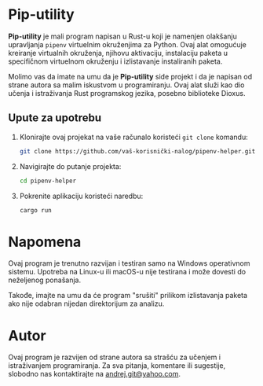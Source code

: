 # Pip-utility

**Pip-utility** je mali program napisan u Rust-u koji je namenjen olakšanju upravljanja `pipenv` virtuelnim okruženjima za Python. Ovaj alat omogućuje kreiranje virtualnih okruženja, njihovu aktivaciju, instalaciju paketa u specifičnom virtuelnom okruženju i izlistavanje instaliranih paketa.

Molimo vas da imate na umu da je **Pip-utility** side projekt i da je napisan od strane autora sa malim iskustvom u programiranju. Ovaj alat služi kao dio učenja i istraživanja Rust programskog jezika, posebno biblioteke Dioxus.

## Upute za upotrebu

1. Klonirajte ovaj projekat na vaše računalo koristeći `git clone` komandu:

   ```bash
   git clone https://github.com/vaš-korisnički-nalog/pipenv-helper.git

2. Navigirajte do putanje projekta:

   ```bash
   cd pipenv-helper

3. Pokrenite aplikaciju koristeći naredbu:

   ```bash
   cargo run


# Napomena

Ovaj program je trenutno razvijan i testiran samo na Windows operativnom sistemu. Upotreba na Linux-u ili macOS-u nije testirana i može dovesti do neželjenog ponašanja.

Takođe, imajte na umu da će program "srušiti" prilikom izlistavanja paketa ako nije odabran nijedan direktorijum za analizu.

# Autor

Ovaj program je razvijen od strane autora sa strašću za učenjem i istraživanjem programiranja. Za sva pitanja, komentare ili sugestije, slobodno nas kontaktirajte na andrej.git@yahoo.com.
